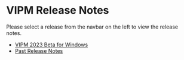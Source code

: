 # VIPM Release Notes

Please select a release from the navbar on the left to view the release notes.

- [VIPM 2023 Beta for Windows](2023.1.md)
- [Past Release Notes](https://support.vipm.io/hc/en-us/sections/202763943-VIPM-Release-Notes)